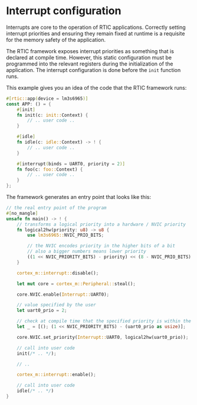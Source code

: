# Interrupt configuration

Interrupts are core to the operation of RTIC applications. Correctly setting
interrupt priorities and ensuring they remain fixed at runtime is a requisite
for the memory safety of the application.

The RTIC framework exposes interrupt priorities as something that is declared at
compile time. However, this static configuration must be programmed into the
relevant registers during the initialization of the application. The interrupt
configuration is done before the `init` function runs.

This example gives you an idea of the code that the RTIC framework runs:

``` rust
#[rtic::app(device = lm3s6965)]
const APP: () = {
    #[init]
    fn init(c: init::Context) {
        // .. user code ..
    }

    #[idle]
    fn idle(c: idle::Context) -> ! {
        // .. user code ..
    }

    #[interrupt(binds = UART0, priority = 2)]
    fn foo(c: foo::Context) {
        // .. user code ..
    }
};
```

The framework generates an entry point that looks like this:

``` rust
// the real entry point of the program
#[no_mangle]
unsafe fn main() -> ! {
    // transforms a logical priority into a hardware / NVIC priority
    fn logical2hw(priority: u8) -> u8 {
        use lm3s6965::NVIC_PRIO_BITS;

        // the NVIC encodes priority in the higher bits of a bit
        // also a bigger numbers means lower priority
        ((1 << NVIC_PRIORITY_BITS) - priority) << (8 - NVIC_PRIO_BITS)
    }

    cortex_m::interrupt::disable();

    let mut core = cortex_m::Peripheral::steal();

    core.NVIC.enable(Interrupt::UART0);

    // value specified by the user
    let uart0_prio = 2;

    // check at compile time that the specified priority is within the supported range
    let _ = [(); (1 << NVIC_PRIORITY_BITS) - (uart0_prio as usize)];

    core.NVIC.set_priority(Interrupt::UART0, logical2hw(uart0_prio));

    // call into user code
    init(/* .. */);

    // ..

    cortex_m::interrupt::enable();

    // call into user code
    idle(/* .. */)
}
```
